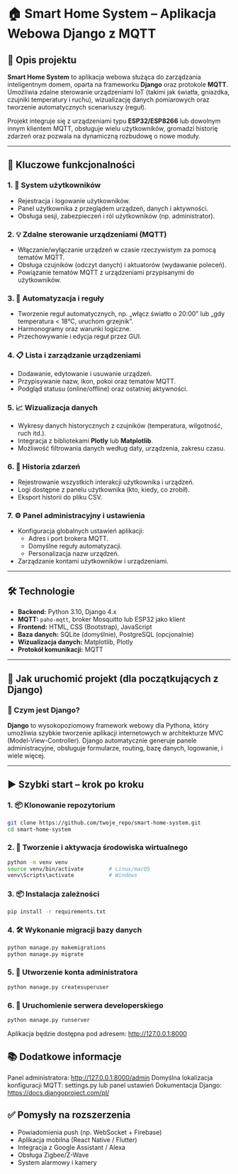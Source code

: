 # 🏠 Smart Home System – Aplikacja Webowa Django z MQTT

## 📌 Opis projektu

**Smart Home System** to aplikacja webowa służąca do zarządzania inteligentnym domem, oparta na frameworku **Django** oraz protokole **MQTT**. Umożliwia zdalne sterowanie urządzeniami IoT (takimi jak światła, gniazdka, czujniki temperatury i ruchu), wizualizację danych pomiarowych oraz tworzenie automatycznych scenariuszy (reguł).

Projekt integruje się z urządzeniami typu **ESP32/ESP8266** lub dowolnym innym klientem MQTT, obsługuje wielu użytkowników, gromadzi historię zdarzeń oraz pozwala na dynamiczną rozbudowę o nowe moduły.

---

## 🌟 Kluczowe funkcjonalności

### 1. 🔐 System użytkowników
- Rejestracja i logowanie użytkowników.
- Panel użytkownika z przeglądem urządzeń, danych i aktywności.
- Obsługa sesji, zabezpieczeń i ról użytkowników (np. administrator).

### 2. 💡 Zdalne sterowanie urządzeniami (MQTT)
- Włączanie/wyłączanie urządzeń w czasie rzeczywistym za pomocą tematów MQTT.
- Obsługa czujników (odczyt danych) i aktuatorów (wydawanie poleceń).
- Powiązanie tematów MQTT z urządzeniami przypisanymi do użytkowników.

### 3. 🧠 Automatyzacja i reguły
- Tworzenie reguł automatycznych, np. „włącz światło o 20:00” lub „gdy temperatura < 18°C, uruchom grzejnik”.
- Harmonogramy oraz warunki logiczne.
- Przechowywanie i edycja reguł przez GUI.

### 4. 📋 Lista i zarządzanie urządzeniami
- Dodawanie, edytowanie i usuwanie urządzeń.
- Przypisywanie nazw, ikon, pokoi oraz tematów MQTT.
- Podgląd statusu (online/offline) oraz ostatniej aktywności.

### 5. 📈 Wizualizacja danych
- Wykresy danych historycznych z czujników (temperatura, wilgotność, ruch itd.).
- Integracja z bibliotekami **Plotly** lub **Matplotlib**.
- Możliwość filtrowania danych według daty, urządzenia, zakresu czasu.

### 6. 📜 Historia zdarzeń
- Rejestrowanie wszystkich interakcji użytkownika i urządzeń.
- Logi dostępne z panelu użytkownika (kto, kiedy, co zrobił).
- Eksport historii do pliku CSV.

### 7. ⚙️ Panel administracyjny i ustawienia
- Konfiguracja globalnych ustawień aplikacji:
  - Adres i port brokera MQTT.
  - Domyślne reguły automatyzacji.
  - Personalizacja nazw urządzeń.
- Zarządzanie kontami użytkowników i urządzeniami.

---

## 🛠️ Technologie

- **Backend:** Python 3.10, Django 4.x
- **MQTT:** `paho-mqtt`, broker Mosquitto lub ESP32 jako klient
- **Frontend:** HTML, CSS (Bootstrap), JavaScript
- **Baza danych:** SQLite (domyślnie), PostgreSQL (opcjonalnie)
- **Wizualizacja danych:** Matplotlib, Plotly
- **Protokół komunikacji:** MQTT

---

## 🚀 Jak uruchomić projekt (dla początkujących z Django)

### 🔧 Czym jest Django?

**Django** to wysokopoziomowy framework webowy dla Pythona, który umożliwia szybkie tworzenie aplikacji internetowych w architekturze MVC (Model-View-Controller). Django automatycznie generuje panele administracyjne, obsługuje formularze, routing, bazę danych, logowanie, i wiele więcej.

---

## ▶️ Szybki start – krok po kroku

### 1. 📦 Klonowanie repozytorium

```bash
git clone https://github.com/twoje_repo/smart-home-system.git
cd smart-home-system
```

### 2. 🐍 Tworzenie i aktywacja środowiska wirtualnego
```bash
python -m venv venv
source venv/bin/activate        # Linux/macOS
venv\Scripts\activate           # Windows
```

### 3. 📦 Instalacja zależności
```bash
pip install -r requirements.txt
```

### 4. 🛠️ Wykonanie migracji bazy danych
```bash
python manage.py makemigrations
python manage.py migrate
```

### 5. 👤 Utworzenie konta administratora
```bash
python manage.py createsuperuser
```

### 6. 🚀 Uruchomienie serwera developerskiego
```bash
python manage.py runserver
```
Aplikacja będzie dostępna pod adresem:
http://127.0.0.1:8000


## 📚 Dodatkowe informacje

Panel administratora: http://127.0.0.1:8000/admin
Domyślna lokalizacja konfiguracji MQTT: settings.py lub panel ustawień
Dokumentacja Django: https://docs.djangoproject.com/pl/


## ✅ Pomysły na rozszerzenia
- Powiadomienia push (np. WebSocket + Firebase)
- Aplikacja mobilna (React Native / Flutter)
- Integracja z Google Assistant / Alexa
- Obsługa Zigbee/Z-Wave
- System alarmowy i kamery





